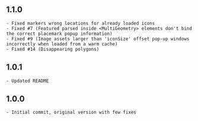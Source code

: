 ## 1.1.0

    - Fixed markers wrong locations for already loaded icons
    - Fixed #7 (Featured parsed inside <MultiGeometry> elements don't bind the correct placemark popup information)
    - Fixed #9 (Image assets larger than 'iconSize' offset pop-up windows incorrectly when loaded from a warm cache)
    - Fixed #14 (Disappearing polygons)

## 1.0.1

    - Updated README

## 1.0.0

    - Initial commit, original version with few fixes
